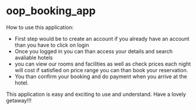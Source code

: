 # oop_booking_app

 How to use this application:

 * First step would be to create an account if you already have an account than you have to click on login
 * Once you logged in you can than access your details and search avaliable hotels
 * you can view our rooms and facilities as well as check prices each night will cost if satisfied on price range you can than book your reservation.
 * You than confirm your booking and do payment when you arrive at the hotel.
 
 This application is easy and exciting to use and understand.
 Have a lovely getaway!!!